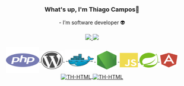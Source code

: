 <div align="center">
<h3> What's up, I'm Thiago Campos👋</h3>
- I’m software developer 👽
</div> 
<br>
<div align="center">
  <a href="https://github.com/thfields">
  <img height="200em" src="https://github-readme-stats.vercel.app/api?username=thfields&show_icons=true&theme=blue-green&include_all_commits=true&count_private=true"/>
  <img height="200em" src="https://github-readme-stats.vercel.app/api/top-langs/?username=thfields&layout=compact&langs_count=7&theme=blue-green"/>
</div>

<div style="display: inline_block" align="center"><br>
  
  <img align="center" alt="TH-HTML" height="70" width="90" src="https://raw.githubusercontent.com/devicons/devicon/master/icons/php/php-plain.svg">
  <img align="center" alt="TH-HTML" height="50" width="60" src="https://raw.githubusercontent.com/devicons/devicon/master/icons/wordpress/wordpress-plain.svg">
  <img align="center" alt="TH-HTML" height="60" width="80" src="https://raw.githubusercontent.com/devicons/devicon/master/icons/docker/docker-original.svg">
  <img align="center" alt="TH-HTML" height="50" width="60" src="https://raw.githubusercontent.com/devicons/devicon/master/icons/nodejs/nodejs-original.svg">
  <img align="center" alt="TH-HTML" height="40" width="50" src="https://raw.githubusercontent.com/devicons/devicon/master/icons/javascript/javascript-plain.svg">
  <img align="center" alt="TH-HTML" height="40" width="50" src="https://raw.githubusercontent.com/devicons/devicon/master/icons/spring/spring-original.svg">
  <img align="center" alt="TH-HTML" height="40" width="50" src="https://raw.githubusercontent.com/devicons/devicon/master/icons/angularjs/angularjs-plain.svg">
  <img align="center" alt="TH-HTML" height="40" width="50" src="https://cdn.jsdelivr.net/gh/devicons/devicon/icons/react/react-original.svg">
  <img align="center" alt="TH-HTML" height="40" width="50" src="https://cdn.jsdelivr.net/gh/devicons/devicon/icons/python/python-original.svg">
  
</div>
